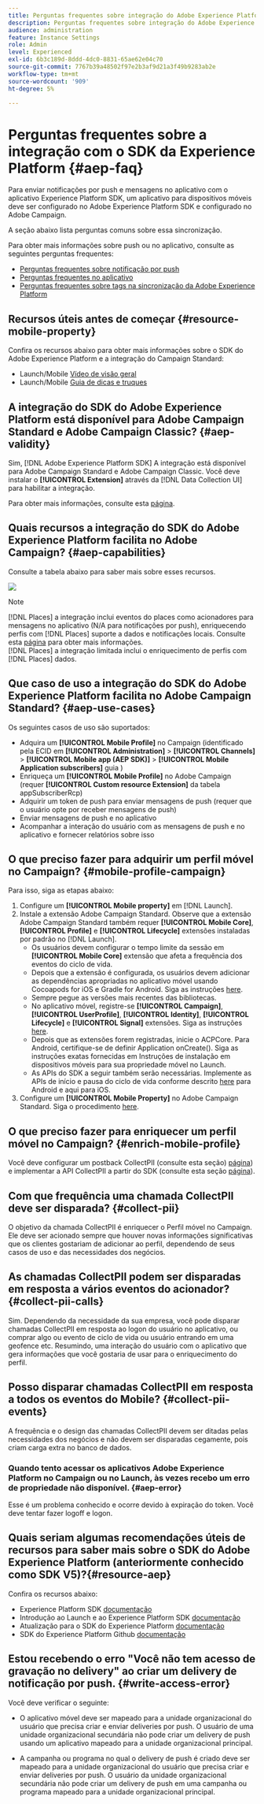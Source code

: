 ```yaml
---
title: Perguntas frequentes sobre integração do Adobe Experience Platform SDK e Adobe Campaign
description: Perguntas frequentes sobre integração do Adobe Experience Platform SDK e Adobe Campaign
audience: administration
feature: Instance Settings
role: Admin
level: Experienced
exl-id: 6b3c189d-8ddd-4dc0-8831-65ae62e04c70
source-git-commit: 7767b39a48502f97e2b3af9d21a3f49b9283ab2e
workflow-type: tm+mt
source-wordcount: '909'
ht-degree: 5%

---
```


# Perguntas frequentes sobre a integração com o SDK da Experience Platform {#aep-faq}

Para enviar notificações por push e mensagens no aplicativo com o aplicativo Experience Platform SDK, um aplicativo para dispositivos móveis deve ser configurado no Adobe Experience Platform SDK e configurado no Adobe Campaign.

A seção abaixo lista perguntas comuns sobre essa sincronização.

Para obter mais informações sobre push ou no aplicativo, consulte as seguintes perguntas frequentes:

* [Perguntas frequentes sobre notificação por push](../../channels/using/about-push-notifications.md#push-faq)
* [Perguntas frequentes no aplicativo](../../channels/using/in-app-faq.md)
* [Perguntas frequentes sobre tags na sincronização da Adobe Experience Platform](../../administration/using/syncwithlaunch-faq.md)

## Recursos úteis antes de começar {#resource-mobile-property}

Confira os recursos abaixo para obter mais informações sobre o SDK do Adobe Experience Platform e a integração do Campaign Standard:

* Launch/Mobile [Vídeo de visão geral](https://www.adobe.com/experience-platform/launch.html#acpl-mobile-video)
* Launch/Mobile [Guia de dicas e truques](https://www.adobe.com/content/dam/dx/us/en/products/experience-platform/launch-tag-manager/pdfs/adobe-cloud-platform-launch-tips-and-tricks-sheet.pdf)

## A integração do SDK do Adobe Experience Platform está disponível para Adobe Campaign Standard e Adobe Campaign Classic? {#aep-validity}

Sim, [!DNL Adobe Experience Platform SDK] A integração está disponível para Adobe Campaign Standard e Adobe Campaign Classic. Você deve instalar o **[!UICONTROL Extension]** através da [!DNL Data Collection UI] para habilitar a integração.

Para obter mais informações, consulte esta [página](https://aep-sdks.gitbook.io/docs/using-mobile-extensions/adobe-campaign-standard).

## Quais recursos a integração do SDK do Adobe Experience Platform facilita no Adobe Campaign? {#aep-capabilities}

Consulte a tabela abaixo para saber mais sobre esses recursos.

![](assets/faq.png)

>[!NOTE]
>
>[!DNL Places] a integração inclui eventos do places como acionadores para mensagens no aplicativo (N/A para notificações por push), enriquecendo perfis com [!DNL Places] suporte a dados e notificações locais. Consulte esta [página](../../channels/using/preparing-and-sending-an-in-app-message.md) para obter mais informações. <br>[!DNL Places] a integração limitada inclui o enriquecimento de perfis com [!DNL Places] dados.

## Que caso de uso a integração do SDK do Adobe Experience Platform facilita no Adobe Campaign Standard? {#aep-use-cases}

Os seguintes casos de uso são suportados:

* Adquira um **[!UICONTROL Mobile Profile]** no Campaign (identificado pela ECID em **[!UICONTROL Administration]** > **[!UICONTROL Channels]** > **[!UICONTROL Mobile app (AEP SDK)]** > **[!UICONTROL Mobile Application subscribers]** guia )
* Enriqueça um **[!UICONTROL Mobile Profile]** no Adobe Campaign (requer **[!UICONTROL Custom resource Extension]** da tabela appSubscriberRcp)
* Adquirir um token de push para enviar mensagens de push (requer que o usuário opte por receber mensagens de push)
* Enviar mensagens de push e no aplicativo
* Acompanhar a interação do usuário com as mensagens de push e no aplicativo e fornecer relatórios sobre isso

## O que preciso fazer para adquirir um perfil móvel no Campaign? {#mobile-profile-campaign}

Para isso, siga as etapas abaixo:

1. Configure um **[!UICONTROL Mobile property]** em [!DNL Launch].
1. Instale a extensão Adobe Campaign Standard. Observe que a extensão Adobe Campaign Standard também requer **[!UICONTROL Mobile Core]**, **[!UICONTROL Profile]** e **[!UICONTROL Lifecycle]** extensões instaladas por padrão no [!DNL Launch].
   * Os usuários devem configurar o tempo limite da sessão em **[!UICONTROL Mobile Core]** extensão que afeta a frequência dos eventos do ciclo de vida.
   * Depois que a extensão é configurada, os usuários devem adicionar as dependências apropriadas no aplicativo móvel usando Cocoapods for iOS e Gradle for Android. Siga as instruções [here](https://aep-sdks.gitbook.io/docs/using-mobile-extensions/adobe-campaign-standard).
   * Sempre pegue as versões mais recentes das bibliotecas.
   * No aplicativo móvel, registre-se **[!UICONTROL Campaign]**, **[!UICONTROL UserProfile]**, **[!UICONTROL Identity]**, **[!UICONTROL Lifecycle]** e **[!UICONTROL Signal]** extensões. Siga as instruções [here](https://aep-sdks.gitbook.io/docs/using-mobile-extensions/adobe-campaign-standard#register-the-campaign-standard-extension-with-mobile-core).
   * Depois que as extensões forem registradas, inicie o ACPCore. Para Android, certifique-se de definir Application onCreate(). Siga as instruções exatas fornecidas em Instruções de instalação em dispositivos móveis para sua propriedade móvel no Launch.
   * As APIs do SDK a seguir também serão necessárias. Implemente as APIs de início e pausa do ciclo de vida conforme descrito [here](https://aep-sdks.gitbook.io/docs/using-mobile-extensions/mobile-core/lifecycle/lifecycle-extension-in-android) para Android e aqui para iOS.
1. Configure um **[!UICONTROL Mobile Property]** no Adobe Campaign Standard. Siga o procedimento [here](../../administration/using/configuring-a-mobile-application.md#channel-specific-config).

## O que preciso fazer para enriquecer um perfil móvel no Campaign? {#enrich-mobile-profile}

Você deve configurar um postback CollectPII (consulte esta seção) [página](../../administration/using/configuring-rules-launch.md#pii-postback)) e implementar a API CollectPII a partir do SDK (consulte esta seção [página](https://aep-sdks.gitbook.io/docs/using-mobile-extensions/mobile-core/mobile-core-api-reference#collect-pii)).

## Com que frequência uma chamada CollectPII deve ser disparada? {#collect-pii}

O objetivo da chamada CollectPII é enriquecer o Perfil móvel no Campaign. Ele deve ser acionado sempre que houver novas informações significativas que os clientes gostariam de adicionar ao perfil, dependendo de seus casos de uso e das necessidades dos negócios.

## As chamadas CollectPII podem ser disparadas em resposta a vários eventos do acionador? {#collect-pii-calls}

Sim. Dependendo da necessidade da sua empresa, você pode disparar chamadas CollectPII em resposta ao logon do usuário no aplicativo, ou comprar algo ou evento de ciclo de vida ou usuário entrando em uma geofence etc. Resumindo, uma interação do usuário com o aplicativo que gera informações que você gostaria de usar para o enriquecimento do perfil.

## Posso disparar chamadas CollectPII em resposta a todos os eventos do Mobile? {#collect-pii-events}

A frequência e o design das chamadas CollectPII devem ser ditadas pelas necessidades dos negócios e não devem ser disparadas cegamente, pois criam carga extra no banco de dados.

### Quando tento acessar os aplicativos Adobe Experience Platform no Campaign ou no Launch, às vezes recebo um erro de propriedade não disponível. {#aep-error}

Esse é um problema conhecido e ocorre devido à expiração do token. Você deve tentar fazer logoff e logon.

## Quais seriam algumas recomendações úteis de recursos para saber mais sobre o SDK do Adobe Experience Platform (anteriormente conhecido como SDK V5)?{#resource-aep}

Confira os recursos abaixo:

* Experience Platform SDK [documentação](https://aep-sdks.gitbook.io/docs/)
* Introdução ao Launch e ao Experience Platform SDK [documentação](https://aep-sdks.gitbook.io/docs/getting-started/create-a-mobile-property)
* Atualização para o SDK do Experience Platform [documentação](https://aep-sdks.gitbook.io/docs/resources/upgrading-to-aep)
* SDK do Experience Platform Github [documentação](https://github.com/Adobe-Marketing-Cloud/acp-sdks/)

## Estou recebendo o erro &quot;Você não tem acesso de gravação no delivery&quot; ao criar um delivery de notificação por push. {#write-access-error}

Você deve verificar o seguinte:

* O aplicativo móvel deve ser mapeado para a unidade organizacional do usuário que precisa criar e enviar deliveries por push. O usuário de uma unidade organizacional secundária não pode criar um delivery de push usando um aplicativo mapeado para a unidade organizacional principal.

* A campanha ou programa no qual o delivery de push é criado deve ser mapeado para a unidade organizacional do usuário que precisa criar e enviar deliveries por push. O usuário da unidade organizacional secundária não pode criar um delivery de push em uma campanha ou programa mapeado para a unidade organizacional principal.
